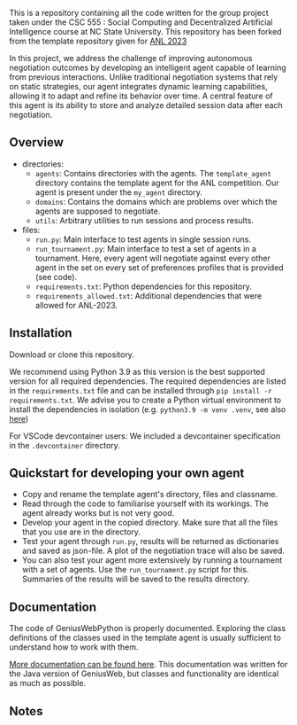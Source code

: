 
This is a repository containing all the code written for the group project taken under the CSC 555 : Social Computing and Decentralized Artificial Intelligence course at NC State University.  This repository has been forked from the template repository given for [ANL 2023](https://github.com/brenting/ANL-2023-example-agent/tree/main)

In this project, we address the challenge of improving autonomous negotiation outcomes by developing an intelligent agent capable of learning from previous interactions. Unlike traditional negotiation systems that rely on static strategies, our agent integrates dynamic learning capabilities, allowing it to adapt and refine its behavior over time. A central feature of this agent is its ability to store and analyze detailed session data after each negotiation. 

## Overview
- directories:
    - `agents`: Contains directories with the agents. The `template_agent` directory contains the template agent for the ANL competition. Our agent is present under the `my_agent` directory.
    - `domains`: Contains the domains which are problems over which the agents are supposed to negotiate.
    - `utils`: Arbitrary utilities to run sessions and process results.
- files:
    - `run.py`: Main interface to test agents in single session runs.
    - `run_tournament.py`: Main interface to test a set of agents in a tournament. Here, every agent will negotiate against every other agent in the set on every set of preferences profiles that is provided (see code).
    - `requirements.txt`: Python dependencies for this repository.
    - `requirements_allowed.txt`: Additional dependencies that were allowed for ANL-2023.

## Installation
Download or clone this repository.

We recommend using Python 3.9 as this version is the best supported version for all required dependencies. The required dependencies are listed in the `requirements.txt` file and can be installed through `pip install -r requirements.txt`. We advise you to create a Python virtual environment to install the dependencies in isolation (e.g. `python3.9 -m venv .venv`, see also [here](https://packaging.python.org/en/latest/guides/installing-using-pip-and-virtual-environments/#creating-a-virtual-environment))

For VSCode devcontainer users: We included a devcontainer specification in the `.devcontainer` directory.

## Quickstart for developing your own agent 
- Copy and rename the template agent's directory, files and classname.
- Read through the code to familiarise yourself with its workings. The agent already works but is not very good.
- Develop your agent in the copied directory. Make sure that all the files that you use are in the directory.
- Test your agent through `run.py`, results will be returned as dictionaries and saved as json-file. A plot of the negotiation trace will also be saved.
- You can also test your agent more extensively by running a tournament with a set of agents. Use the `run_tournament.py` script for this. Summaries of the results will be saved to the results directory.

## Documentation
The code of GeniusWebPython is properly documented. Exploring the class definitions of the classes used in the template agent is usually sufficient to understand how to work with them.

[More documentation can be found here](https://tracinsy.ewi.tudelft.nl/pubtrac/GeniusWebPython/wiki/WikiStart). This documentation was written for the Java version of GeniusWeb, but classes and functionality are identical as much as possible.

## Notes
